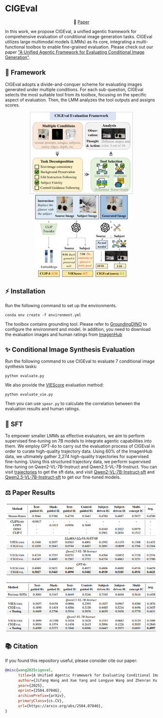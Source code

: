 # CIGEval
<p align="center">
   📃 <a href="https://arxiv.org/abs/2504.07046" target="_blank">Paper</a>
</p>
In this work, we propose CIGEval, a unified agentic framework for comprehensive evaluation of conditional image generation tasks. CIGEval utilizes large multimodal models (LMMs) as its core, integrating a multi-functional toolbox to enable fine-grained evaluation. Please check out our paper <a href="https://arxiv.org/abs/2504.07046" target="_blank">"A Unified Agentic Framework for Evaluating Conditional Image Generation"</a>.


## 🌟 Framework
CIGEval adopts a divide-and-conquer scheme for evaluating images generated under multiple conditions. For each sub-question, CIGEval selects the most suitable tool from its toolbox, focusing on the specific aspect of evaluation. Then, the LMM analyzes the tool outputs and assigns scores.
<p align="center">
<img src="assets/framework.png" height="270px"></img>
<img src="assets/overview.png" height="270px"></img>
</p>



## ⚡️ Installation
Run the following command to set up the environments.
```
conda env create -f environment.yml
```
The toolbox contains grounding tool. Please refer to [GroundingDINO](https://github.com/IDEA-Research/GroundingDINO) to configure the environment and model. In addition, you need to download the evaluation images and human ratings from [ImagenHub](https://tiger-ai-lab.github.io/ImagenHub/)


## ✨ Conditional Image Synthesis Evaluation
Run the following command to use CIGEval to evaluate 7 conditional image synthesis tasks:
```
python evaluate.py
```
We also provide the [VIEScore](https://github.com/TIGER-AI-Lab/VIEScore) evaluation method:
```
python evaluate_vie.py 
```
Then you can use `spear.py` to calculate the correlation between the evaluation results and human ratings.

## 📌 SFT
To empower smaller LMMs as effective evaluators, we aim to perform supervised fine-tuning on 7B models to integrate agentic capabilities into them. We employ GPT-4o to carry out the evaluation process of CIGEval in order to curate high-quality trajectory data. Using 60% of the ImagenHub data, we ultimately gather 2,274 high-quality trajectories for supervised fine-tuning. Using this structured trajectory data, we perform supervised fine-tuning on Qwen2-VL-7B-Instruct and Qwen2.5-VL-7B-Instruct. You can visit [trajectories](https://huggingface.co/datasets/HIT-TMG/CIGEval_sft_data) to get the sft data, and visit [Qwen2-VL-7B-Instruct-sft]() and [Qwen2.5-VL-7B-Instruct-sft]() to get our fine-tuned models.

## ⚖️ Paper Results
<p align="center">
<img src="assets/table-1.png" width="550px"></img>
</p>
<p align="center">
<img src="assets/table-2.png" width="550px"></img>
</p>



## 📚 Citation

If you found this repository useful, please consider cite our paper:

```bibtex
@misc{wang2025cigeval,
      title={A Unified Agentic Framework for Evaluating Conditional Image Generation}, 
      author={Jifang Wang and Xue Yang and Longyue Wang and Zhenran Xu and Yiyu Wang and Yaowei Wang and Weihua Luo and Kaifu Zhang and Baotian Hu and Min Zhang},
      year={2025},
      eprint={2504.07046},
      archivePrefix={arXiv},
      primaryClass={cs.CV},
      url={https://arxiv.org/abs/2504.07046}, 
}
```
